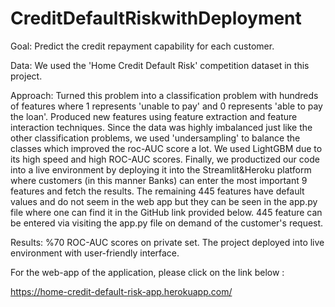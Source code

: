 
# CreditDefaultRiskwithDeployment

Goal: Predict the credit repayment capability for each customer.

Data: We used the 'Home Credit Default Risk' competition dataset in this project.

Approach: Turned this problem into a classification problem with hundreds of features where 1 represents 'unable to pay' and 0 represents 'able to pay the loan'. Produced new features using feature extraction and feature interaction techniques. Since the data was highly imbalanced just like the other classification problems, we used 'undersampling' to balance the classes which improved the roc-AUC score a lot. We used LightGBM due to its high speed and high ROC-AUC scores. Finally, we productized our code into a live environment by deploying it into the Streamlit&Heroku platform where customers (in this manner Banks) can enter the most important 9 features and fetch the results. The remaining 445 features have default values and do not seem in the web app but they can be seen in the app.py file where one can find it in the GitHub link provided below. 445 feature can be entered via visiting the app.py file on demand of the customer's request.

Results: %70 ROC-AUC scores on private set. The project deployed into live environment with user-friendly interface.

For the web-app of the application, please click on the link below :

https://home-credit-default-risk-app.herokuapp.com/


